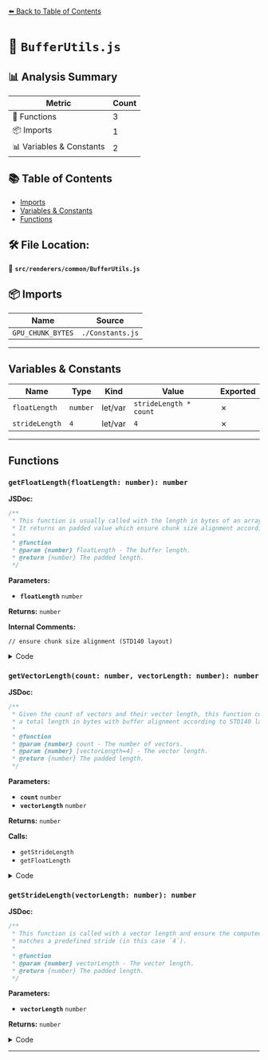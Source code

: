 [⬅️ Back to Table of Contents](../../../index.md)

# 📄 `BufferUtils.js`

## 📊 Analysis Summary

| Metric | Count |
|--------|-------|
| 🔧 Functions | 3 |
| 📦 Imports | 1 |
| 📊 Variables & Constants | 2 |

## 📚 Table of Contents

- [Imports](#imports)
- [Variables & Constants](#variables-constants)
- [Functions](#functions)

## 🛠️ File Location:
📂 **`src/renderers/common/BufferUtils.js`**

## 📦 Imports

| Name | Source |
|------|--------|
| `GPU_CHUNK_BYTES` | `./Constants.js` |


---

## Variables & Constants

| Name | Type | Kind | Value | Exported |
|------|------|------|-------|----------|
| `floatLength` | `number` | let/var | `strideLength * count` | ✗ |
| `strideLength` | `4` | let/var | `4` | ✗ |


---

## Functions

### `getFloatLength(floatLength: number): number`

**JSDoc:**
```typescript
/**
 * This function is usually called with the length in bytes of an array buffer.
 * It returns an padded value which ensure chunk size alignment according to STD140 layout.
 *
 * @function
 * @param {number} floatLength - The buffer length.
 * @return {number} The padded length.
 */
```

**Parameters:**

- **`floatLength`** `number`

**Returns:** `number`

**Internal Comments:**
```
// ensure chunk size alignment (STD140 layout)
```

<details><summary>Code</summary>

```typescript
function getFloatLength( floatLength ) {

	// ensure chunk size alignment (STD140 layout)

	return floatLength + ( ( GPU_CHUNK_BYTES - ( floatLength % GPU_CHUNK_BYTES ) ) % GPU_CHUNK_BYTES );

}
```
</details>

### `getVectorLength(count: number, vectorLength: number): number`

**JSDoc:**
```typescript
/**
 * Given the count of vectors and their vector length, this function computes
 * a total length in bytes with buffer alignment according to STD140 layout.
 *
 * @function
 * @param {number} count - The number of vectors.
 * @param {number} [vectorLength=4] - The vector length.
 * @return {number} The padded length.
 */
```

**Parameters:**

- **`count`** `number`
- **`vectorLength`** `number`

**Returns:** `number`

**Calls:**

- `getStrideLength`
- `getFloatLength`

<details><summary>Code</summary>

```typescript
function getVectorLength( count, vectorLength = 4 ) {

	const strideLength = getStrideLength( vectorLength );

	const floatLength = strideLength * count;

	return getFloatLength( floatLength );

}
```
</details>

### `getStrideLength(vectorLength: number): number`

**JSDoc:**
```typescript
/**
 * This function is called with a vector length and ensure the computed length
 * matches a predefined stride (in this case `4`).
 *
 * @function
 * @param {number} vectorLength - The vector length.
 * @return {number} The padded length.
 */
```

**Parameters:**

- **`vectorLength`** `number`

**Returns:** `number`

<details><summary>Code</summary>

```typescript
function getStrideLength( vectorLength ) {

	const strideLength = 4;

	return vectorLength + ( ( strideLength - ( vectorLength % strideLength ) ) % strideLength );

}
```
</details>


---